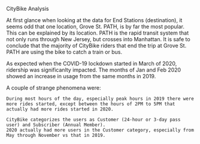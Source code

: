 CityBike Analysis

At first glance when looking at the data for End Stations (destination), it seems odd that one location, Grove St. PATH, is by far the most popular.  This can be explained by its location.  PATH is the rapid transit system that not only runs through New Jersey, but crosses into Manhattan.  It is safe to conclude that the majority of CityBike riders that end the trip at Grove St. PATH are using the bike to catch a train or bus.

As expected when the COVID-19 lockdown started in March of 2020, ridership was significanlty impacted.  The months of Jan and Feb 2020 showed an increase in usage from the same months in 2019.

A couple of strange phenomena were:

    During most hours of the day, especially peak hours in 2019 there were more rides started, except between the hours of 2PM to 5PM that actually had more rides started in 2020.

    CityBike categorizes the users as Customer (24-hour or 3-day pass user) and Subscriber (Annual Member).
    2020 actually had more users in the Customer category, especially from May through November vs that in 2019.


    

